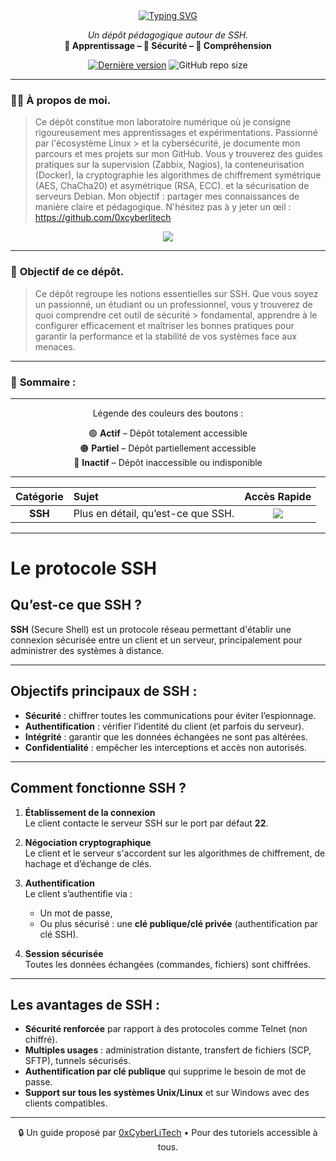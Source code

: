 <div align="center">

<a href="https://github.com/0xCyberLiTech">
  <img src="https://readme-typing-svg.herokuapp.com?font=Fira+Code&size=32&pause=1000&color=D14A4A&center=true&vCenter=true&width=650&lines=SSH;Introduction;Fonctionnement+de+Base;Sécurité+et+Confidentialité" alt="Typing SVG" />
</a>

<p align="center">
  <em>Un dépôt pédagogique autour de SSH.</em><br>
  <b>📘 Apprentissage – 🔐 Sécurité – 🧠 Compréhension</b>
</p>

[![Dernière version](https://img.shields.io/github/v/release/0xCyberLiTech/SSH?style=flat-square&color=blue)](https://github.com/0xCyberLiTech/SSH/releases/latest)
![GitHub repo size](https://img.shields.io/github/repo-size/0xCyberLiTech/SSH?color=blue&label=Repo%20Size&logo=github)

</div>

---

### 👨‍💻 **À propos de moi.**

> Ce dépôt constitue mon laboratoire numérique où je consigne rigoureusement mes apprentissages et expérimentations. Passionné par l'écosystème Linux > et la cybersécurité, je
> documente mon parcours et mes projets sur mon GitHub. Vous y trouverez des guides pratiques sur la supervision (Zabbix,
> Nagios), la conteneurisation (Docker), la cryptographie les algorithmes de chiffrement symétrique (AES, ChaCha20) et asymétrique (RSA, ECC).  et la
> sécurisation de serveurs Debian. Mon objectif : partager mes connaissances de manière claire et pédagogique. N'hésitez pas à y jeter un œil : https://github.com/0xcyberlitech

<p align="center">
  <a href="https://skillicons.dev">
    <img src="https://skillicons.dev/icons?i=linux,debian,bash,docker,nginx,grafana,prometheus,git,vim" />
  </a>
</p>

---

### 🎯 **Objectif de ce dépôt.**

> Ce dépôt regroupe les notions essentielles sur SSH. Que vous soyez un passionné, un étudiant ou un professionnel, vous y trouverez de quoi comprendre cet outil de sécurité > fondamental, apprendre à le configurer efficacement et maîtriser les bonnes pratiques pour garantir la performance et la stabilité de vos systèmes face aux menaces.

---

### 🧭 **Sommaire :**

---

<div align="center" style="margin-bottom: 10px;">

Légende des couleurs des boutons :

🟢 **Actif** – Dépôt totalement accessible  
🟠 **Partiel** – Dépôt partiellement accessible  
🔴 **Inactif** – Dépôt inaccessible ou indisponible

</div>

---

<div align="center">

| Catégorie | Sujet | Accès Rapide |
|:---:|:---|:---:|
| **SSH** | Plus en détail, qu’est-ce que SSH.| [<img src="https://img.shields.io/badge/EXPLORER-brightgreen?style=for-the-badge&logo=github&logoColor=white">](SSH-INTRODUCTION-IPTABLES.md) |

</div>

---

# Le protocole SSH

## Qu’est-ce que SSH ?

**SSH** (Secure Shell) est un protocole réseau permettant d'établir une connexion sécurisée entre un client et un serveur, principalement pour administrer des systèmes à distance.

---

## Objectifs principaux de SSH :

- **Sécurité** : chiffrer toutes les communications pour éviter l’espionnage.
- **Authentification** : vérifier l’identité du client (et parfois du serveur).
- **Intégrité** : garantir que les données échangées ne sont pas altérées.
- **Confidentialité** : empêcher les interceptions et accès non autorisés.

---

## Comment fonctionne SSH ?

1. **Établissement de la connexion**  
   Le client contacte le serveur SSH sur le port par défaut **22**.

2. **Négociation cryptographique**  
   Le client et le serveur s'accordent sur les algorithmes de chiffrement, de hachage et d’échange de clés.

3. **Authentification**  
   Le client s’authentifie via :
   - Un mot de passe,
   - Ou plus sécurisé : une **clé publique/clé privée** (authentification par clé SSH).

4. **Session sécurisée**  
   Toutes les données échangées (commandes, fichiers) sont chiffrées.

---

## Les avantages de SSH :

- **Sécurité renforcée** par rapport à des protocoles comme Telnet (non chiffré).
- **Multiples usages** : administration distante, transfert de fichiers (SCP, SFTP), tunnels sécurisés.
- **Authentification par clé publique** qui supprime le besoin de mot de passe.
- **Support sur tous les systèmes Unix/Linux** et sur Windows avec des clients compatibles.

---

<p align="center">
  🔒 Un guide proposé par <a href="https://github.com/0xCyberLiTech">0xCyberLiTech</a> • Pour des tutoriels accessible à tous.
</p>
